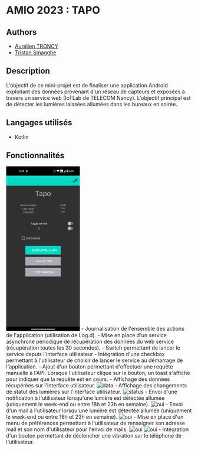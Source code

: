 # AMIO 2023 : TAPO

## Authors
- [Aurélien TRONCY](https://github.com/Nounoursdestavernes)
- [Tristan Smagghe](https://github.com/yyewolf)

## Description
L'objectif de ce mini-projet est de finaliser une application Android exploitant des données provenant d'un réseau de capteurs et exposées à travers un service web (IoTLab de TELECOM Nancy). L'objectif principal est de détecter les lumières laissées allumées dans les bureaux en soirée.

## Langages utilisés
- Kotlin


## Fonctionnalités
<img src="/png/home.png" alt="home page" style="width: 200px;">
- Journalisation de l'ensemble des actions de l'application (utilisation de Log.d).
- Mise en place d'un service asynchrone périodique de récupération des données du web service (récupération toutes les 30 secondes).
- Switch permettant de lancer le service depuis l'interface utilisateur
- Intégration d'une checkbox permettant à l'utilisateur de choisir de lancer le service au démarrage de l'application.
- Ajout d'un bouton permettant d'effectuer une requête manuelle à l'API. Lorsque l'utilisateur clique sur le bouton, un toast s'affiche pour indiquer que la requête est en cours.
- Affichage des données récupérées sur l'interface utilisateur.
<img src="/yyewolf/amio2023/raw/main/png/home_data.png" alt="data" style="max-width: 50%;">
- Affichage des changements de statut des lumières sur l'interface utilisateur.
<img src="/yyewolf/amio2023/raw/main/png/change_status.png" alt="status" style="max-width: 50%;">
- Envoi d'une notification à l'utilisateur lorsqu'une lumière est détectée allumée (uniquement le week-end ou entre 18h et 23h en semaine).
<img src="/yyewolf/amio2023/raw/main/png/notif.png" alt="oui" style="max-width: 50%;">
- Envoi d'un mail à l'utilisateur lorsqu'une lumière est détectée allumée (uniquement le week-end ou entre 18h et 23h en semaine).
<img src="/yyewolf/amio2023/raw/main/png/mail.png" alt="oui" style="max-width: 50%;">
- Mise en place d'un menu de préférences permettant à l'utilisateur de renseigner son adresse mail et son nom d'utilisateur pour l'envoi de mails.
<img src="/yyewolf/amio2023/raw/main/png/change_mail.png" alt="oui" style="max-width: 50%;">
<img src="/yyewolf/amio2023/raw/main/png/change_name.png" alt="oui" style="max-width: 50%;">
- Intégration d'un bouton permettant de déclencher une vibration sur le téléphone de l'utilisateur. 
